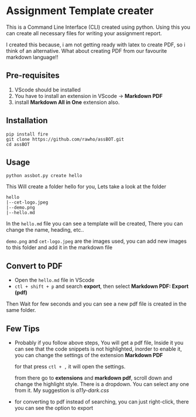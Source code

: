 # Assignment Template creater

This is a Command Line Interface (CLI) created using python. Using this you can create all necessary files for writing your assignment report.

I created this because, i am not getting ready with latex to create PDF, so i think of an alternative. What about creating PDF from our favourite markdown language!!

## Pre-requisites
1. VScode should be installed
2. You have to install an extension in VScode -> **Markdown PDF**
3. install **Markdown All in One** extension also. 

## Installation
    pip install fire
    git clone https://github.com/rawho/assBOT.git
    cd assBOT
    

## Usage
    python assbot.py create hello

This Will create a folder hello for you, Lets take a look at the folder

    hello
    |--cet-logo.jpeg
    |--demo.png
    |--hello.md

In the `hello.md` file you can see  a template will be created, There you can change the name, heading, etc..

`demo.png` and `cet-logo.jpeg` are the images used, you can add new images to this folder and add it in the markdown file

## Convert to PDF
- Open the `hello.md` file in VScode
- `ctl + shift + p` and search **export**, then select **Markdown PDF: Export (pdf)** 

Then Wait for few seconds and you can see a new pdf file is created in the same folder.


## Few Tips
- Probably if you follow above steps, You will get a pdf file, Inside it you can see that the code snippets is not highlighted, inorder to enable it, you can change the settings of the extension **Markdown PDF**
 
    for that press `ctl + ,` it will open the settings.

    from there go to **extensions** and **markdown pdf**, scroll down and  change the highlight style. There is a dropdown. You can select any one from it. My suggestion is *a11y-dark.css*
- for converting to pdf instead of searching, you can just right-click, there you can see the option to export
